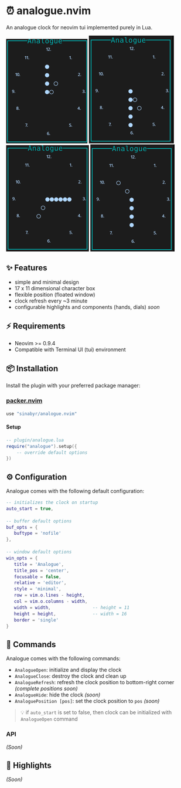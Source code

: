# ⏰  analogue.nvim

An analogue clock for neovim tui implemented purely in Lua.

![Analogue Screenshot 1](./media/ss-1.png)
![Analogue Screenshot 2](./media/ss-2.png)
![Analogue Screenshot 3](./media/ss-3.png)
![Analogue Screenshot 4](./media/ss-4.png)

## ✨ Features
- simple and minimal design
- 17 x 11 dimensional character box
- flexible position (floated window)
- clock refresh every ~3 minute
- configurable highlights and components (hands, dials) _soon_

## ⚡️ Requirements

- Neovim >= 0.9.4
- Compatible with Terminal UI (tui) environment

## 📦 Installation

Install the plugin with your preferred package manager:

### [packer.nvim](https://github.com/wbthomason/packer.nvim)

```lua
use "sinabyr/analogue.nvim"
```
#### Setup
```lua
-- plugin/analogue.lua
require("analogue").setup({
    -- override default options
})
```

## ⚙️ Configuration



Analogue comes with the following default configuration:

```lua
-- initializes the clock on startup
auto_start = true,

-- buffer default options
buf_opts = {
   buftype = 'nofile'
},

-- window default options
win_opts = {
   title = 'Analogue',
   title_pos = 'center',
   focusable = false,
   relative = 'editor',
   style = 'minimal',
   row = vim.o.lines - height,
   col = vim.o.columns - width,
   width = width,                -- height = 11
   height = height,              -- width = 16
   border = 'single'
}
```

## 🚀 Commands


Analogue comes with the following commands:

- `AnalogueOpen`: initialize and display the clock
- `AnalogueClose`: destroy the clock and clean up
- `AnalogueRefresh`: refresh the clock position to bottom-right corner _(complete_ _positions_ _soon)_
- `AnalogueHide`: hide the clock _(soon)_
- `AnaloguePosition [pos]`: set the clock position to `pos` _(soon)_

> 💡 if `auto_start` is set to false, then clock can be initialized with `AnalogueOpen` command


### API

_(Soon)_


## 🎨 Highlights

_(Soon)_

